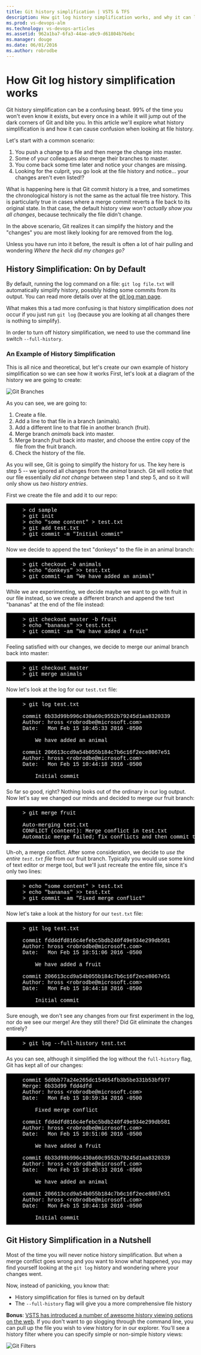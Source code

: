 ```yaml
---
title: Git history simplification | VSTS & TFS
description: How git log history simplification works, and why it can lead to confusion.
ms.prod: vs-devops-alm
ms.technology: vs-devops-articles
ms.assetid: 962a1ba7-6fa3-44ae-a9c9-d61804b76ebc
ms.manager: douge
ms.date: 06/01/2016
ms.author: robrodbe
---
```


# How Git log history simplification works

Git history simplification can be a confusing beast.
99% of the time you won't even know it exists, but every once in a while it will jump out of the dark corners of Git and bite you.
In this article we'll explore what history simplification is and how it can cause confusion when looking at file history.

Let's start with a common scenario:

 1. You push a change to a file and then merge the change into master.
 2. Some of your colleagues also merge their branches to master.
 3. You come back some time later and notice your changes are missing.
 4. Looking for the culprit, you go look at the file history and notice... your changes aren't even listed!?

What is happening here is that Git commit history is a tree, and sometimes the chronological history is not the same as the actual file tree history.
This is particularly true in cases where a merge commit reverts a file back to its original state.
In that case, the default history view *won't actually show you all changes*, because technically the file didn't change.

In the above scenario, Git realizes it can simplify the history and the "changes" you are most likely looking for are removed from the log.

Unless you have run into it before, the result is often a lot of hair pulling and wondering *Where the heck did my changes go?*

## History Simplification: On by Default

By default, running the log command on a file: `git log file.txt` will automatically simplify history, possibly hiding some commits from its output.
You can read more details over at the [git log man page](http://git-scm.com/docs/git-log#_history_simplification).

What makes this a tad more confusing is that history simplification does *not* occur if you just run `git log` (because you are looking at all changes there is nothing to simplify).

In order to turn off history simplification, we need to use the command line switch `--full-history`.

### An Example of History Simplification

This is all nice and theoretical, but let's create our own example of history simplification so we can see how it works
 First, let's look at a diagram of the history we are going to create:

![Git Branches](./_img/git-log-history-simplification/history-simplification-branches.png)

As you can see, we are going to:

1. Create a file.
2. Add a line to that file in a branch (animals).
3. Add a different line to that file in another branch (fruit).
4. Merge branch *animals* back into master.
5. Merge branch *fruit* back into master, and choose the entire copy of the file from the fruit branch.
6. Check the history of the file.

As you will see, Git is going to simplify the history for us.
The key here is step 5 -- we ignored all changes from the *animal* branch.
Git will notice that our file essentially *did not change* between step 1 and step 5, and so it will only show us *two history entries*.

First we create the file and add it to our repo:
<pre style="color:white;background-color:black;font-family:Consolas,Courier,monospace;padding:10px">
    &gt; cd sample
    &gt; git init
    &gt; echo "some content" &gt; test.txt
    &gt; git add test.txt
    &gt; git commit -m "Initial commit"
</pre>
    
Now we decide to append the text "donkeys" to the file in an animal branch:
<pre style="color:white;background-color:black;font-family:Consolas,Courier,monospace;padding:10px">
    &gt; git checkout -b animals
    &gt; echo "donkeys" &gt;&gt; test.txt
    &gt; git commit -am "We have added an animal"
</pre>
    
While we are experimenting, we decide maybe we want to go with fruit in our file instead, so we create a different branch and append the text "bananas" at the end of the file instead:
<pre style="color:white;background-color:black;font-family:Consolas,Courier,monospace;padding:10px">
    &gt; git checkout master -b fruit
    &gt; echo "bananas" &gt;&gt; test.txt
    &gt; git commit -am "We have added a fruit"
</pre>
    
Feeling satisfied with our changes, we decide to merge our animal branch back into master:
<pre style="color:white;background-color:black;font-family:Consolas,Courier,monospace;padding:10px">
    &gt; git checkout master
    &gt; git merge animals
</pre>
    
Now let's look at the log for our `test.txt` file:
<pre style="color:white;background-color:black;font-family:Consolas,Courier,monospace;padding:10px">
    &gt; git log test.txt
    
    commit 6b33d99b996c430a60c9552b79245d1aa8320339
    Author: hross &lt;robrodbe@microsoft.com&gt;
    Date:   Mon Feb 15 10:45:33 2016 -0500

        We have added an animal

    commit 206613ccd9a54b055b184c7b6c16f2ece8067e51
    Author: hross &lt;robrodbe@microsoft.com&gt;
    Date:   Mon Feb 15 10:44:18 2016 -0500

        Initial commit
</pre>

So far so good, right? Nothing looks out of the ordinary in our log output. Now let's say we changed our minds and decided to merge our fruit branch:
<pre style="color:white;background-color:black;font-family:Consolas,Courier,monospace;padding:10px">
    &gt; git merge fruit
    
    Auto-merging test.txt
    CONFLICT (content): Merge conflict in test.txt
    Automatic merge failed; fix conflicts and then commit the result.
</pre>
 
 Uh-oh, a merge conflict.
 After some consideration, we decide to _use the entire `test.txt` file_ from our fruit branch.
 Typically you would use some kind of text editor or merge tool, but we'll just recreate the entire file, since it's only two lines:
 <pre style="color:white;background-color:black;font-family:Consolas,Courier,monospace;padding:10px">
    &gt; echo "some content" &gt; test.txt
    &gt; echo "bananas" &gt;&gt; test.txt
    &gt; git commit -am "Fixed merge conflict"
</pre>
    
Now let's take a look at the history for our `test.txt` file:
<pre style="color:white;background-color:black;font-family:Consolas,Courier,monospace;padding:10px">
    &gt; git log test.txt
    
    commit fdd4dfd816c4efebc5bdb240f49e934e299db581
    Author: hross &lt;robrodbe@microsoft.com&gt;
    Date:   Mon Feb 15 10:51:06 2016 -0500

        We have added a fruit

    commit 206613ccd9a54b055b184c7b6c16f2ece8067e51
    Author: hross &lt;robrodbe@microsoft.com&gt;
    Date:   Mon Feb 15 10:44:18 2016 -0500

        Initial commit
</pre>
   
Sure enough, we don't see any changes from our first experiment in the log, nor do we see our merge!
Are they still there?
Did Git eliminate the changes entirely?
<pre style="color:white;background-color:black;font-family:Consolas,Courier,monospace;padding:10px">
    &gt; git log --full-history test.txt
</pre>

As you can see, although it simplified the log without the `full-history` flag, Git has kept all of our changes:
<pre style="color:white;background-color:black;font-family:Consolas,Courier,monospace;padding:10px">
    commit 5d0bb77a24e265dc154654fb3b5be331b53bf977
    Merge: 6b33d99 fdd4dfd
    Author: hross &lt;robrodbe@microsoft.com&gt;
    Date:   Mon Feb 15 10:59:34 2016 -0500

        Fixed merge conflict

    commit fdd4dfd816c4efebc5bdb240f49e934e299db581
    Author: hross &lt;robrodbe@microsoft.com&gt;
    Date:   Mon Feb 15 10:51:06 2016 -0500

        We have added a fruit

    commit 6b33d99b996c430a60c9552b79245d1aa8320339
    Author: hross &lt;robrodbe@microsoft.com&gt;
    Date:   Mon Feb 15 10:45:33 2016 -0500

        We have added an animal

    commit 206613ccd9a54b055b184c7b6c16f2ece8067e51
    Author: hross &lt;robrodbe@microsoft.com&gt;
    Date:   Mon Feb 15 10:44:18 2016 -0500

        Initial commit
</pre>

## Git History Simplification in a Nutshell

Most of the time you will never notice history simplification.
But when a merge conflict goes wrong and you want to know what happened, you may find yourself looking at the `git log` history and wondering where your changes went. 

Now, instead of panicking, you know that:
* History simplification for files is turned on by default
* The `--full-history` flag will give you a more comprehensive file history

**Bonus**: [VSTS has introduced a number of awesome history viewing options on the web](https://blogs.msdn.microsoft.com/visualstudioalm/2017/05/10/announcing-git-graph-and-advanced-filters-to-visualize-commit-history/). 
If you don't want to go slogging through the command line, you can pull up the file you wish to view history for in our explorer.
You'll see a history filter where you can specify simple or non-simple history views:

![Git Filters](./_img/git-log-history-simplification/filters.png)
